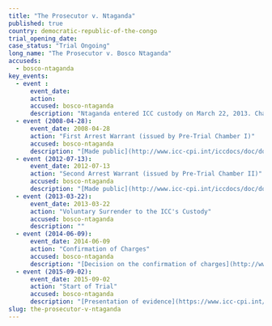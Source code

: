 ```yaml
---
title: "The Prosecutor v. Ntaganda"
published: true
country: democratic-republic-of-the-congo
trial_opening_date:
case_status: "Trial Ongoing"
long_name: "The Prosecutor v. Bosco Ntaganda"
accuseds:
  - bosco-ntaganda
key_events:
  - event :
      event_date:
      action:
      accused: bosco-ntaganda
      description: "Ntaganda entered ICC custody on March 22, 2013. Charges were confirmed against him on June 9, 2014. The trial in this case opened on 2 September 2015 before Trial Chamber VI."
  - event (2008-04-28):
      event_date: 2008-04-28
      action: "First Arrest Warrant (issued by Pre-Trial Chamber I)"
      accused: bosco-ntaganda
      description: "[Made public](http://www.icc-cpi.int/iccdocs/doc/doc305330.PDF)"
  - event (2012-07-13):
      event_date: 2012-07-13
      action: "Second Arrest Warrant (issued by Pre-Trial Chamber II)"
      accused: bosco-ntaganda
      description: "[Made public](http://www.icc-cpi.int/iccdocs/doc/doc1441449.pdf)"
  - event (2013-03-22):
      event_date: 2013-03-22
      action: "Voluntary Surrender to the ICC's Custody"
      accused: bosco-ntaganda
      description: ""
  - event (2014-06-09):
      event_date: 2014-06-09
      action: "Confirmation of Charges"
      accused: bosco-ntaganda
      description: "[Decision on the confirmation of charges](http://www.icc-cpi.int/iccdocs/doc/doc1783301.pdf)"
  - event (2015-09-02):
      event_date: 2015-09-02
      action: "Start of Trial"
      accused: bosco-ntaganda
      description: "[Presentation of evidence](https://www.icc-cpi.int/en_menus/icc/situations%20and%20cases/situations/situation%20icc%200104/related%20cases/icc%200104%200206/Pages/ntaganda-trial-info.aspx)"
slug: the-prosecutor-v-ntaganda
---
```

